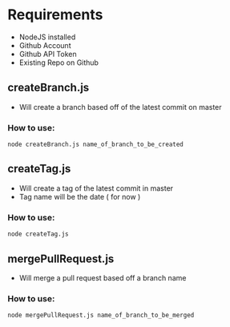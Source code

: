 # Requirements
* NodeJS installed
* Github Account
* Github API Token
* Existing Repo on Github

## createBranch.js 
* Will create a branch based off of the latest commit on master

### How to use:
`node createBranch.js name_of_branch_to_be_created`

## createTag.js
* Will create a tag of the latest commit in master
* Tag name will be the date ( for now )

### How to use:
`node createTag.js`

## mergePullRequest.js
* Will merge a pull request based off a branch name

### How to use: 
`node mergePullRequest.js name_of_branch_to_be_merged`